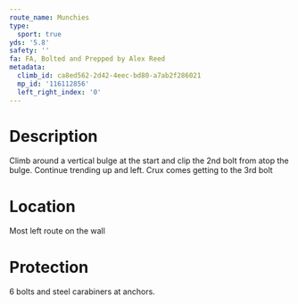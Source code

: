```yaml
---
route_name: Munchies
type:
  sport: true
yds: '5.8'
safety: ''
fa: FA, Bolted and Prepped by Alex Reed
metadata:
  climb_id: ca8ed562-2d42-4eec-bd80-a7ab2f286021
  mp_id: '116112856'
  left_right_index: '0'
---
```

# Description
Climb around a vertical bulge at the start and clip the 2nd bolt from atop the bulge. Continue trending up and left. Crux comes getting to the 3rd bolt

# Location
Most left route on the wall

# Protection
6 bolts and steel carabiners at anchors.
